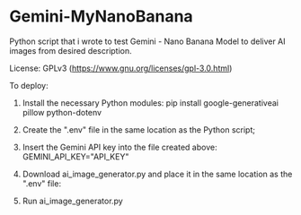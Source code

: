 # Gemini-MyNanoBanana

Python script that i wrote to test Gemini - Nano Banana Model to deliver AI images from desired description.

License: GPLv3 (https://www.gnu.org/licenses/gpl-3.0.html)

To deploy:
1. Install the necessary Python modules:
pip install google-generativeai pillow python-dotenv

2. Create the ".env" file in the same location as the Python script;

3. Insert the Gemini API key into the file created above:
GEMINI_API_KEY="API_KEY"

4. Download ai_image_generator.py and place it in the same location as the ".env" file:

5. Run ai_image_generator.py
